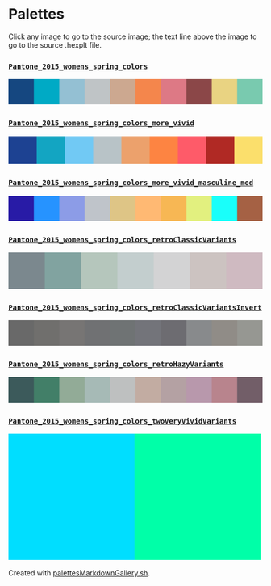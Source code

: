 # Palettes

Click any image to go to the source image; the text line above the image to go to the source .hexplt file.

### [`Pantone_2015_womens_spring_colors`](Pantone_2015_womens_spring_colors.hexplt)

[ ![Pantone_2015_womens_spring_colors.png](Pantone_2015_womens_spring_colors.png) ](Pantone_2015_womens_spring_colors.png)

### [`Pantone_2015_womens_spring_colors_more_vivid`](Pantone_2015_womens_spring_colors_more_vivid.hexplt)

[ ![Pantone_2015_womens_spring_colors_more_vivid.png](Pantone_2015_womens_spring_colors_more_vivid.png) ](Pantone_2015_womens_spring_colors_more_vivid.png)

### [`Pantone_2015_womens_spring_colors_more_vivid_masculine_mod`](Pantone_2015_womens_spring_colors_more_vivid_masculine_mod.hexplt)

[ ![Pantone_2015_womens_spring_colors_more_vivid_masculine_mod.png](Pantone_2015_womens_spring_colors_more_vivid_masculine_mod.png) ](Pantone_2015_womens_spring_colors_more_vivid_masculine_mod.png)

### [`Pantone_2015_womens_spring_colors_retroClassicVariants`](Pantone_2015_womens_spring_colors_retroClassicVariants.hexplt)

[ ![Pantone_2015_womens_spring_colors_retroClassicVariants.png](Pantone_2015_womens_spring_colors_retroClassicVariants.png) ](Pantone_2015_womens_spring_colors_retroClassicVariants.png)

### [`Pantone_2015_womens_spring_colors_retroClassicVariantsInvert`](Pantone_2015_womens_spring_colors_retroClassicVariantsInvert.hexplt)

[ ![Pantone_2015_womens_spring_colors_retroClassicVariantsInvert.png](Pantone_2015_womens_spring_colors_retroClassicVariantsInvert.png) ](Pantone_2015_womens_spring_colors_retroClassicVariantsInvert.png)

### [`Pantone_2015_womens_spring_colors_retroHazyVariants`](Pantone_2015_womens_spring_colors_retroHazyVariants.hexplt)

[ ![Pantone_2015_womens_spring_colors_retroHazyVariants.png](Pantone_2015_womens_spring_colors_retroHazyVariants.png) ](Pantone_2015_womens_spring_colors_retroHazyVariants.png)

### [`Pantone_2015_womens_spring_colors_twoVeryVividVariants`](Pantone_2015_womens_spring_colors_twoVeryVividVariants.hexplt)

[ ![Pantone_2015_womens_spring_colors_twoVeryVividVariants.png](Pantone_2015_womens_spring_colors_twoVeryVividVariants.png) ](Pantone_2015_womens_spring_colors_twoVeryVividVariants.png)

Created with [palettesMarkdownGallery.sh](https://github.com/earthbound19/_ebDev/blob/master/scripts/palettesMarkdownGallery.sh).